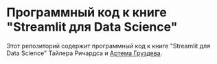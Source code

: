# Программный код к книге "Streamlit для Data Science"

Этот репозиторий содержит программный код к книге "Streamlit для Data Science" Тайлера Ричардса и [Артема Груздева](https://t.me/Gewissta).